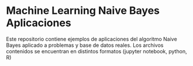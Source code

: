 # Machine Learning Naive Bayes Aplicaciones
Este repositorio contiene ejemplos de aplicaciones del algoritmo Naive Bayes aplicado a problemas y base de datos reales. Los archivos contenidos se encuentran en distintos formatos (jupyter notebook, python, R)
